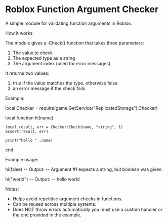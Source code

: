 # Roblox Function Argument Checker

A simple module for validating function arguments in Roblox.

How it works:

The module gives a :Check() function that takes three parameters:

1. The value to check  
2. The expected type as a string
3. The argument index (used for error messages)

It returns two values:
1. true if the value matches the type, otherwise false
2. an error message if the check fails

Example:

local Checker = require(game:GetService("ReplicatedStorage").Checker)

local function hi(name)

	local result, err = Checker:Check(name, "string", 1)
	assert(result, err)

	print("hello "..name)
end

Example usage:

hi(false)
-- Output:
-- Argument #1 expects a string, but boolean was given.

hi("world")
-- Output:
-- hello world

Notes:

- Helps avoid repetitive argument checks in functions.
- Can be reused across multiple systems.
- Does NOT throw errors automatically you must use a custom handler or the one provided in the example.
